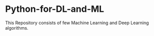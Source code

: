 # Python-for-DL-and-ML

This Repository consists of few Machine Learning and Deep Learning algorithms.
